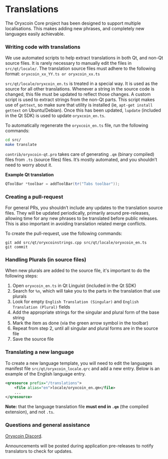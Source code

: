 Translations
============

The Oryxcoin Core project has been designed to support multiple localisations. This makes adding new phrases, and completely new languages easily achievable.

### Writing code with translations
We use automated scripts to help extract translations in both Qt, and non-Qt source files. It is rarely necessary to manually edit the files in `src/qt/locale/`. The translation source files must adhere to the following format:
`oryxcoin_xx_YY.ts or oryxcoin_xx.ts`

`src/qt/locale/oryxcoin_en.ts` is treated in a special way. It is used as the source for all other translations. Whenever a string in the source code is changed, this file must be updated to reflect those changes. A custom script is used to extract strings from the non-Qt parts. This script makes use of `gettext`, so make sure that utility is installed (ie, `apt-get install gettext` on Ubuntu/Debian). Once this has been updated, `lupdate` (included in the Qt SDK) is used to update `oryxcoin_en.ts`.

To automatically regenerate the `oryxcoin_en.ts` file, run the following commands:
```sh
cd src/
make translate
```

`contrib/oryxcoin-qt.pro` takes care of generating `.qm` (binary compiled) files from `.ts` (source files) files. It’s mostly automated, and you shouldn’t need to worry about it.

**Example Qt translation**
```cpp
QToolBar *toolbar = addToolBar(tr("Tabs toolbar"));
```

### Creating a pull-request
For general PRs, you shouldn’t include any updates to the translation source files. They will be updated periodically, primarily around pre-releases, allowing time for any new phrases to be translated before public releases. This is also important in avoiding translation related merge conflicts.

To create the pull-request, use the following commands:
```
git add src/qt/oryxcoinstrings.cpp src/qt/locale/oryxcoin_en.ts
git commit
```

### Handling Plurals (in source files)
When new plurals are added to the source file, it's important to do the following steps:

1. Open `oryxcoin_en.ts` in Qt Linguist (included in the Qt SDK)
2. Search for `%n`, which will take you to the parts in the translation that use plurals
3. Look for empty `English Translation (Singular)` and `English Translation (Plural)` fields
4. Add the appropriate strings for the singular and plural form of the base string
5. Mark the item as done (via the green arrow symbol in the toolbar)
6. Repeat from step 2, until all singular and plural forms are in the source file
7. Save the source file

### Translating a new language
To create a new language template, you will need to edit the languages manifest file `src/qt/oryxcoin_locale.qrc` and add a new entry. Below is an example of the English language entry.

```xml
<qresource prefix="/translations">
    <file alias="en">locale/oryxcoin_en.qm</file>
    ...
</qresource>
```

**Note:** that the language translation file **must end in `.qm`** (the compiled extension), and not `.ts`.

### Questions and general assistance
[Oryxcoin Discord](https://discord.savebitcoin.io).

Announcements will be posted during application pre-releases to notify translators to check for updates.
